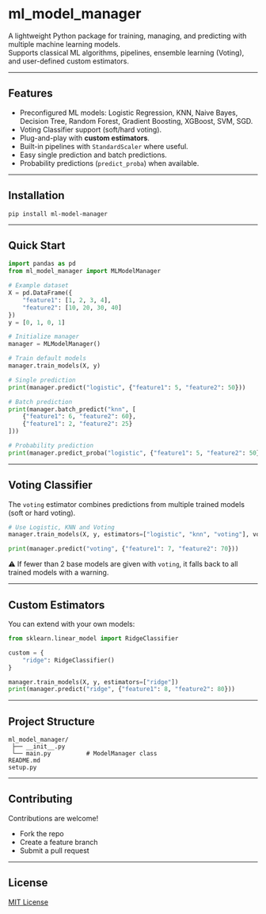 # ml_model_manager

A lightweight Python package for training, managing, and predicting with multiple machine learning models.  
Supports classical ML algorithms, pipelines, ensemble learning (Voting), and user-defined custom estimators.  

---

## Features
- Preconfigured ML models: Logistic Regression, KNN, Naive Bayes, Decision Tree, Random Forest, Gradient Boosting, XGBoost, SVM, SGD.  
- Voting Classifier support (soft/hard voting).  
- Plug-and-play with **custom estimators**.  
- Built-in pipelines with `StandardScaler` where useful.  
- Easy single prediction and batch predictions.  
- Probability predictions (`predict_proba`) when available.  

---

## Installation
```
pip install ml-model-manager
```

---

## Quick Start

```python
import pandas as pd
from ml_model_manager import MLModelManager

# Example dataset
X = pd.DataFrame({
    "feature1": [1, 2, 3, 4],
    "feature2": [10, 20, 30, 40]
})
y = [0, 1, 0, 1]

# Initialize manager
manager = MLModelManager()

# Train default models
manager.train_models(X, y)

# Single prediction
print(manager.predict("logistic", {"feature1": 5, "feature2": 50}))

# Batch prediction
print(manager.batch_predict("knn", [
    {"feature1": 6, "feature2": 60},
    {"feature1": 2, "feature2": 25}
]))

# Probability prediction
print(manager.predict_proba("logistic", {"feature1": 5, "feature2": 50}))
```

---

## Voting Classifier

The `voting` estimator combines predictions from multiple trained models (soft or hard voting).

```python
# Use Logistic, KNN and Voting
manager.train_models(X, y, estimators=["logistic", "knn", "voting"], voting_type="soft")

print(manager.predict("voting", {"feature1": 7, "feature2": 70}))
```

⚠️ If fewer than 2 base models are given with `voting`, it falls back to all trained models with a warning.

---

## Custom Estimators

You can extend with your own models:

```python
from sklearn.linear_model import RidgeClassifier

custom = {
    "ridge": RidgeClassifier()
}

manager.train_models(X, y, estimators=["ridge"])
print(manager.predict("ridge", {"feature1": 8, "feature2": 80}))
```

---

## Project Structure
```
ml_model_manager/
 ├── __init__.py
 └── main.py          # ModelManager class
README.md
setup.py
```

---

## Contributing
Contributions are welcome!  
- Fork the repo  
- Create a feature branch  
- Submit a pull request

---

## License
[MIT License](LICENSE)